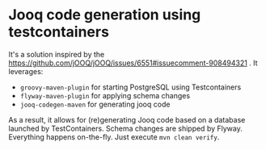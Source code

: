 # Jooq code generation using testcontainers

It's a solution inspired by the https://github.com/jOOQ/jOOQ/issues/6551#issuecomment-908494321 . It leverages:
- `groovy-maven-plugin` for starting PostgreSQL using Testcontainers
- `flyway-maven-plugin` for applying schema changes
- `jooq-codegen-maven` for generating jooq code

As a result, it allows for (re)generating Jooq code based on a database launched by TestContainers. Schema changes are shipped by Flyway. Everything happens on-the-fly. Just execute `mvn clean verify`.
